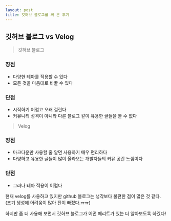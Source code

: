 ```yaml
---
layout: post
title: 깃허브 블로그를 써 본 후기
---
```


## 깃허브 블로그 vs Velog

> 깃허브 블로그

### 장점
- 다양한 테마를 적용할 수 있다
- 모든 것을 마음대로 바꿀 수 있다

### 단점
- 시작하기 어렵고 오래 걸린다
- 커뮤니티 성격이 아니라 다른 블로그 같이 유용한 글들을 볼 수 없다

> Velog

### 장점
- 마크다운만 사용할 줄 알면 사용하기 매우 편리하다
- 다양하고 유용한 글들이 많이 올라오는 개발자들의 커뮤 공간 느낌이다

### 단점
- 그러나 테마 적용이 어렵다


현재 velog를 사용하고 있지만 github 블로그는 생각보다 불편한 점이 많은 것 같다. (초기 생성에 어려움이 많아 진이 빠졌다.ㅠㅠ)

하지만 좀 더 사용해 보면서 깃허브 블로그가 어떤 메리트가 있는 더 알아보도록 하겠다!






